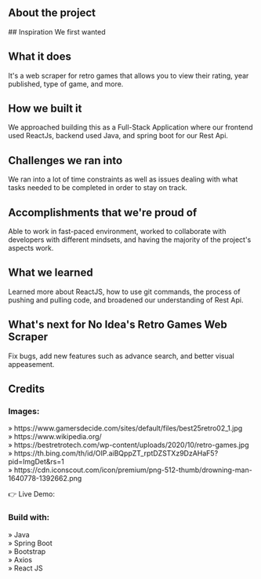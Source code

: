 

<h2>About the project</h2>

<p>
## Inspiration
We first wanted 

## What it does
It's a web scraper for retro games that allows you to view their rating, year published, type of game, and more.

## How we built it
We approached building this as a Full-Stack Application where our frontend used ReactJs, backend used Java, and spring boot for our Rest Api.

## Challenges we ran into
We ran into a lot of time constraints as well as issues dealing with what tasks needed to be completed in order to stay on track. 

## Accomplishments that we're proud of
Able to work in fast-paced environment, worked to collaborate with developers with different mindsets, and having the majority of the project's aspects work.

## What we learned
Learned more about ReactJS, how to use git commands, the process of pushing and pulling code, and broadened our understanding of Rest Api. 

## What's next for No Idea's Retro Games Web Scraper 
Fix bugs, add new features such as advance search, and better visual appeasement. 

</p>

<h2>Credits</h2>

<h3>Images:</h3>
» https://www.gamersdecide.com/sites/default/files/best25retro02_1.jpg <br>
» https://www.wikipedia.org/ <br>
» https://bestretrotech.com/wp-content/uploads/2020/10/retro-games.jpg <br>
» https://th.bing.com/th/id/OIP.aiBQppZT_rptDZSTXz9DzAHaF5?pid=ImgDet&rs=1 <br>
» https://cdn.iconscout.com/icon/premium/png-512-thumb/drowning-man-1640778-1392662.png <br>

👉 Live Demo: 

<h3>Build with:</h3>

» Java <br>
» Spring Boot <br>
» Bootstrap <br>
» Axios <br>
» React JS

